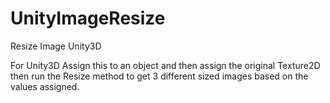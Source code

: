 # UnityImageResize
Resize Image Unity3D 

For Unity3D Assign this to an object and then assign the original Texture2D then run the Resize method to get 3 different sized images based on the values assigned.
